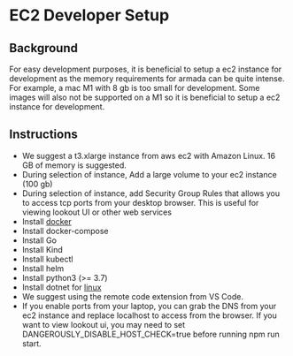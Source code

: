 # EC2 Developer Setup

## Background

For easy development purposes, it is beneficial to setup a ec2 instance for development as the memory requirements for armada can be quite intense.  For example, a mac M1 with 8 gb is too small for development.  Some images will also not be supported on a M1 so it is beneficial to setup a ec2 instance for development.

## Instructions

- We suggest a t3.xlarge instance from aws ec2 with Amazon Linux.  16 GB of memory is suggested.
- During selection of instance, Add a large volume to your ec2 instance (100 gb)
- During selection of instance, add Security Group Rules that allows you to access tcp ports from your desktop browser.  This is useful for viewing lookout UI or other web services
- Install [docker](https://www.cyberciti.biz/faq/how-to-install-docker-on-amazon-linux-2/)
- Install docker-compose
- Install Go 
- Install Kind
- Install kubectl
- Install helm
- Install python3 (>= 3.7)
- Install dotnet for [linux](https://docs.microsoft.com/en-us/dotnet/core/install/linux-centos)
- We suggest using the remote code extension from VS Code.
- If you enable ports from your laptop, you can grab the DNS from your ec2 instance and replace localhost to access from the browser.  If you want to view lookout ui, you may need to set DANGEROUSLY_DISABLE_HOST_CHECK=true before running npm run start.
